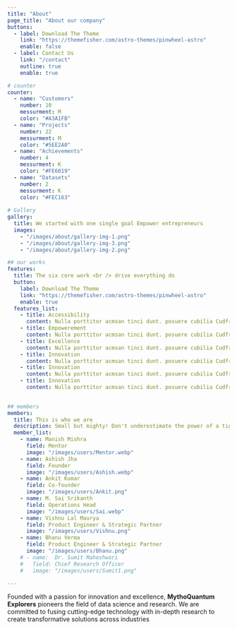 ```yaml
---
title: "About"
page_title: "About our company"
buttons:
  - label: Download The Theme
    link: "https://themefisher.com/astro-themes/pinwheel-astro"
    enable: false
  - label: Contact Us
    link: "/contact"
    outline: true
    enable: true

# counter
counter:
  - name: "Customers"
    number: 10
    messurment: M
    color: "#A3A1FB"
  - name: "Projects"
    number: 22
    messurment: M
    color: "#5EE2A0"
  - name: "Achievements"
    number: 4
    messurment: K
    color: "#FE6019"
  - name: "Datasets"
    number: 2
    messurment: K
    color: "#FEC163"
    
# Gallery
gallery:
  title: We started with one single goal Empower entrepreneurs
  images:
    - "/images/about/gallery-img-1.png"
    - "/images/about/gallery-img-3.png"
    - "/images/about/gallery-img-2.png"

## our works
features:
  title: The six core work <br /> drive everything do
  button:
    label: Download The Theme
    link: "https://themefisher.com/astro-themes/pinwheel-astro"
    enable: true
  features_list:
    - title: Accessibility
      content: Nulla porttitor acmsan tinci dunt. posuere cubilia Cudfrae Donec velit neque, autor sit amet aliuam vel
    - title: Empowerement
      content: Nulla porttitor acmsan tinci dunt. posuere cubilia Cudfrae Donec velit neque, autor sit amet aliuam vel
    - title: Excellence
      content: Nulla porttitor acmsan tinci dunt. posuere cubilia Cudfrae Donec velit neque, autor sit amet aliuam vel
    - title: Innovation
      content: Nulla porttitor acmsan tinci dunt. posuere cubilia Cudfrae Donec velit neque, autor sit amet aliuam vel
    - title: Innovation
      content: Nulla porttitor acmsan tinci dunt. posuere cubilia Cudfrae Donec velit neque, autor sit amet aliuam vel
    - title: Innovation
      content: Nulla porttitor acmsan tinci dunt. posuere cubilia Cudfrae Donec velit neque, autor sit amet aliuam vel
    

## members
members:
  title: This is who we are
  description: Small but mighty! Don't underestimate the power of a tight-knit group with big dreams.
  member_list:
    - name: Manish Mishra 
      field: Mentor
      image: "/images/users/Mentor.webp"
    - name: Ashish Jha
      field: Founder
      image: "/images/users/Ashish.webp"
    - name: Ankit Kumar
      field: Co-founder
      image: "/images/users/Ankit.png"
    - name: M. Sai Srikanth
      field: Operations Head
      image: "/images/users/Sai.webp"
    - name: Vishnu Lal Maurya
      field: Product Engineer & Strategic Partner
      image: "/images/users/Vishnu.png"
    - name: Bhanu Verma
      field: Product Engineer & Strategic Partner
      image: "/images/users/Bhanu.png"
    # - name:  Dr. Sumit Maheshwari 
    #   field: Chief Research Officer
    #   image: "/images/users/Sumit1.png"

---
```

Founded with a passion for innovation and excellence, **MythoQuantum Explorers** pioneers the field
of data science and research. We are committed to fusing cutting-edge technology with in-depth
research to create transformative solutions across industries
